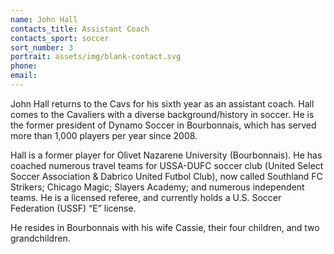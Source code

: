 ```yaml
---
name: John Hall
contacts_title: Assistant Coach
contacts_sport: soccer
sort_number: 3
portrait: assets/img/blank-contact.svg
phone:
email:
---
```

John Hall returns to the Cavs for his sixth year as an assistant coach. Hall comes to the Cavaliers with a diverse background/history in soccer. He is the former president of Dynamo Soccer in Bourbonnais, which has served more than 1,000 players per year since 2008.

Hall is a former player for Olivet Nazarene University (Bourbonnais). He has coached numerous travel teams for USSA-DUFC soccer club (United Select Soccer Association & Dabrico United Futbol Club), now called Southland FC Strikers; Chicago Magic; Slayers Academy; and numerous independent teams. He is a licensed referee, and currently holds a U.S. Soccer Federation (USSF) “E” license.

He resides in Bourbonnais with his wife Cassie, their four children, and two grandchildren.